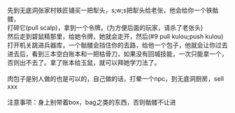 先到无底洞张家村铁匠铺买一把犁头，s;w;s把犁头给老张，他会给你一个铁骷髅，<br>
打碎它(pull scalp)，拿到一个令牌。(为方便后面的玩家，请杀了老张头)<br>
然后走到碧鼠精那里，给她令牌，她就会走开，然后(#9 pull kulou;push kulou)<br>
打开机关跳进兵器库，一个骷髅会挡住你的去路，给他一个包子，他就会让你过去<br>
进去后，看到三本空白账本和一把枯骨刀，如果没有回城技能，一次只能拿一个，<br>
否则出不去了。拿了账本给玉鼠，就可以拜她学刀法了。<br>
<br>
肉包子是别人做的也是可以的，自己做的话，打晕一个npc，到无底洞厨房，sell xxx<br>
<br>
注意事项：身上别带着box，bag之类的东西，否则骷髅不让进
